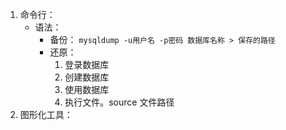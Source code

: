 1.  命令行：
	* 语法：
		* 备份： `mysqldump -u用户名 -p密码 数据库名称 > 保存的路径`
		* 还原：
			1. 登录数据库
			2. 创建数据库
			3. 使用数据库
			4. 执行文件。source 文件路径
2.  图形化工具：